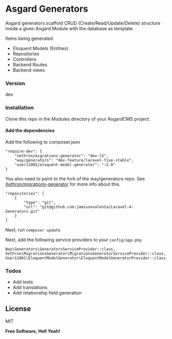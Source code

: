# Asgard Generators

Asgard generators scaffold CRUD (Create/Read/Update/Delete) structure inside a given Asgard Module with the database as 
template.

Items being generated
  - Eloquent Models (Entities)
  - Repositories
  - Controllers
  - Backend Routes
  - Backend views

### Version
dev

### Installation

Clone this repo in the Modules directory of your AsgardCMS project.

#### Add the dependencies

Add the following to composer.json

```
"require-dev": {
    "xethron/migrations-generator": "dev-l5",
    "way/generators": "dev-feature/laravel-five-stable",
    "user11001/eloquent-model-generator": "~2.0"
}
```

You also need to point to the fork of the way/generators repo. See [Xethron/migrations-generator](https://github.com/Xethron/migrations-generator) for more info about this.

```
"repositories": [
    {
        "type": "git",
        "url": "git@github.com:jamisonvalenta/Laravel-4-Generators.git"
    }
]
```

Next, run `composer update`

Next, add the following service providers to your `config/app.php`

```
Way\Generators\GeneratorsServiceProvider::class,
Xethron\MigrationsGenerator\MigrationsGeneratorServiceProvider::class,
User11001\EloquentModelGenerator\EloquentModelGeneratorProvider::class,
```

### Todos

 - Add tests
 - Add translations
 - Add relationship field generation

License
----

MIT

**Free Software, Hell Yeah!**
